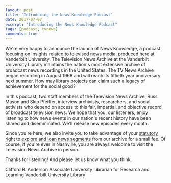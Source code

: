 ```yaml
---
layout: post
title: "Introducing the News Knowledge Podcast"
date: 2017-07-07
excerpt: "Introducing the News Knowledge Podcast"
tags: [podcast, tvnews]
comments: true
---
```


We're very happy to announce the launch of News Knowledge, a podcast focusing on insights related to televised news media, produced here at Vanderbilt University. The Television News Archive at the Vanderbilt University Library maintains the nation's most extensive archive of broadcast news recordings in the United States. The TV News Archive began recording in August 1968 and will reach its fiftieth year anniversary next summer. How may library projects can claim such a legacy of achievement for the social good?

In this podcast, two staff members of the Television News Archive, Russ Mason and Skip Pfeiffer, interview archivists, researchers, and social activists who depend on access to this fair, impartial, and objective record of broadcast television news. We hope that you, our listeners, enjoy listening to how news events in our nation's recent history have been shared and disemminated. We'll release new episodes every month.

Since you're here, we also invite you to take advantage of your [statutory right](https://www.law.cornell.edu/uscode/text/17/108) to [explore and loan news segments](https://tvnews.vanderbilt.edu/requests) from our archive for a small fee. Of course, if you're ever in Nashville, you are always welcome to visit the Television News Archive in person. 

Thanks for listening! And please let us know what you think.

Clifford B. Anderson
Associate University Librarian for Research and Learning
Vanderbilt University Library

